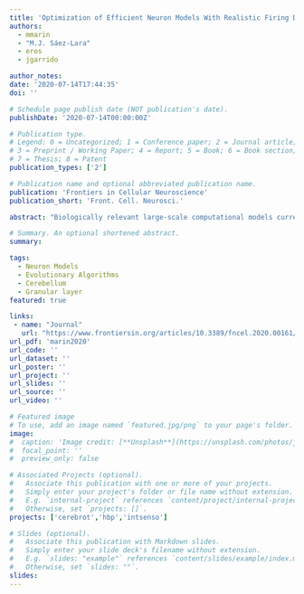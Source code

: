 ```yaml
---
title: 'Optimization of Efficient Neuron Models With Realistic Firing Dynamics. The Case of the Cerebellar Granule Cell'
authors:
  - mmarin
  - "M.J. Sáez-Lara"
  - eros
  - jgarrido

author_notes:
date: '2020-07-14T17:44:35'
doi: ''

# Schedule page publish date (NOT publication's date).
publishDate: '2020-07-14T00:00:00Z'

# Publication type.
# Legend: 0 = Uncategorized; 1 = Conference paper; 2 = Journal article;
# 3 = Preprint / Working Paper; 4 = Report; 5 = Book; 6 = Book section;
# 7 = Thesis; 8 = Patent
publication_types: ['2']

# Publication name and optional abbreviated publication name.
publication: 'Frontiers in Cellular Neuroscience'
publication_short: 'Front. Cell. Neurosci.'

abstract: "Biologically relevant large-scale computational models currently represent one of the main methods in neuroscience for studying information processing primitives of brain areas. However, biologically realistic neuron models tend to be computationally heavy and thus prevent these models from being part of brain-area models including thousands or even millions of neurons. The cerebellar input layer represents a canonical example of large scale networks. In particular, the cerebellar granule cells, the most numerous cells in the whole mammalian brain, have been proposed as playing a pivotal role in the creation of somato-sensorial information representations. Enhanced burst frequency (spiking resonance) in the granule cells has been proposed as facilitating the input signal transmission at the theta-frequency band (4–12 Hz), but the functional role of this cell feature in the operation of the granular layer remains largely unclear. This study aims to develop a methodological pipeline for creating neuron models that maintain biological realism and computational efficiency whilst capturing essential aspects of single-neuron processing. Therefore, we selected a light computational neuron model template (the adaptive-exponential integrate-and-fire model), whose parameters were progressively refined using an automatic parameter tuning with evolutionary algorithms (EAs). The resulting point-neuron models are suitable for reproducing the main firing properties of a realistic granule cell from electrophysiological measurements, including the spiking resonance at the theta-frequency band, repetitive firing according to a specified intensity-frequency (I-F) curve and delayed firing under current-pulse stimulation. Interestingly, the proposed model also reproduced some other emergent properties (namely, silent at rest, rheobase and negligible adaptation under depolarizing currents) even though these properties were not set in the EA as a target in the fitness function (FF), proving that these features are compatible even in computationally simple models. The proposed methodology represents a valuable tool for adjusting AdEx models according to a FF defined in the spiking regime and based on biological data. These models are appropriate for future research of the functional implication of bursting resonance at the theta band in large-scale granular layer network models."

# Summary. An optional shortened abstract.
summary:

tags:
  - Neuron Models
  - Evolutionary Algorithms
  - Cerebellum
  - Granular layer
featured: true

links:
 - name: "Journal"
   url: "https://www.frontiersin.org/articles/10.3389/fncel.2020.00161/full"
url_pdf: 'marin2020'
url_code: ''
url_dataset: ''
url_poster: ''
url_project: ''
url_slides: ''
url_source: ''
url_video: ''

# Featured image
# To use, add an image named `featured.jpg/png` to your page's folder.
image:
#  caption: 'Image credit: [**Unsplash**](https://unsplash.com/photos/jdD8gXaTZsc)'
#  focal_point: ''
#  preview_only: false

# Associated Projects (optional).
#   Associate this publication with one or more of your projects.
#   Simply enter your project's folder or file name without extension.
#   E.g. `internal-project` references `content/project/internal-project/index.md`.
#   Otherwise, set `projects: []`.
projects: ['cerebrot','hbp','intsenso']

# Slides (optional).
#   Associate this publication with Markdown slides.
#   Simply enter your slide deck's filename without extension.
#   E.g. `slides: "example"` references `content/slides/example/index.md`.
#   Otherwise, set `slides: ""`.
slides:
---
```

